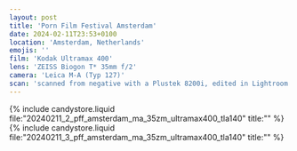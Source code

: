 ```yaml
---
layout: post
title: 'Porn Film Festival Amsterdam'
date: 2024-02-11T23:53+0100
location: 'Amsterdam, Netherlands'
emojis: ''
film: 'Kodak Ultramax 400'
lens: 'ZEISS Biogon T* 35mm f/2'
camera: 'Leica M-A (Typ 127)'
scan: 'scanned from negative with a Plustek 8200i, edited in Lightroom'
---
```


{% include candystore.liquid file:"20240211_2_pff_amsterdam_ma_35zm_ultramax400_tla140" title:"" %}
{% include candystore.liquid file:"20240211_3_pff_amsterdam_ma_35zm_ultramax400_tla140" title:"" %}